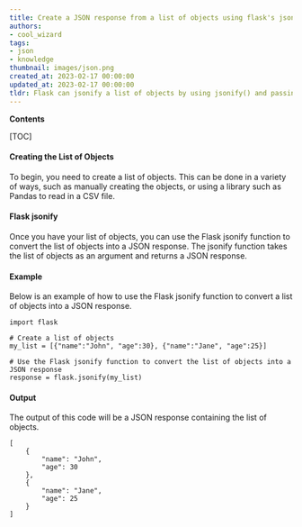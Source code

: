```yaml
---
title: Create a JSON response from a list of objects using flask's jsonify method
authors:
- cool_wizard
tags:
- json
- knowledge
thumbnail: images/json.png
created_at: 2023-02-17 00:00:00
updated_at: 2023-02-17 00:00:00
tldr: Flask can jsonify a list of objects by using jsonify() and passing in the list of objects as an argument.
---
```


**Contents**

[TOC]

#### Creating the List of Objects
To begin, you need to create a list of objects. This can be done in a variety of ways, such as manually creating the objects, or using a library such as Pandas to read in a CSV file. 

#### Flask jsonify
Once you have your list of objects, you can use the Flask jsonify function to convert the list of objects into a JSON response. The jsonify function takes the list of objects as an argument and returns a JSON response.

#### Example
Below is an example of how to use the Flask jsonify function to convert a list of objects into a JSON response.

```
import flask

# Create a list of objects
my_list = [{"name":"John", "age":30}, {"name":"Jane", "age":25}]

# Use the Flask jsonify function to convert the list of objects into a JSON response
response = flask.jsonify(my_list)
```

#### Output
The output of this code will be a JSON response containing the list of objects.

```
[
    {
        "name": "John",
        "age": 30
    },
    {
        "name": "Jane",
        "age": 25
    }
]
```
